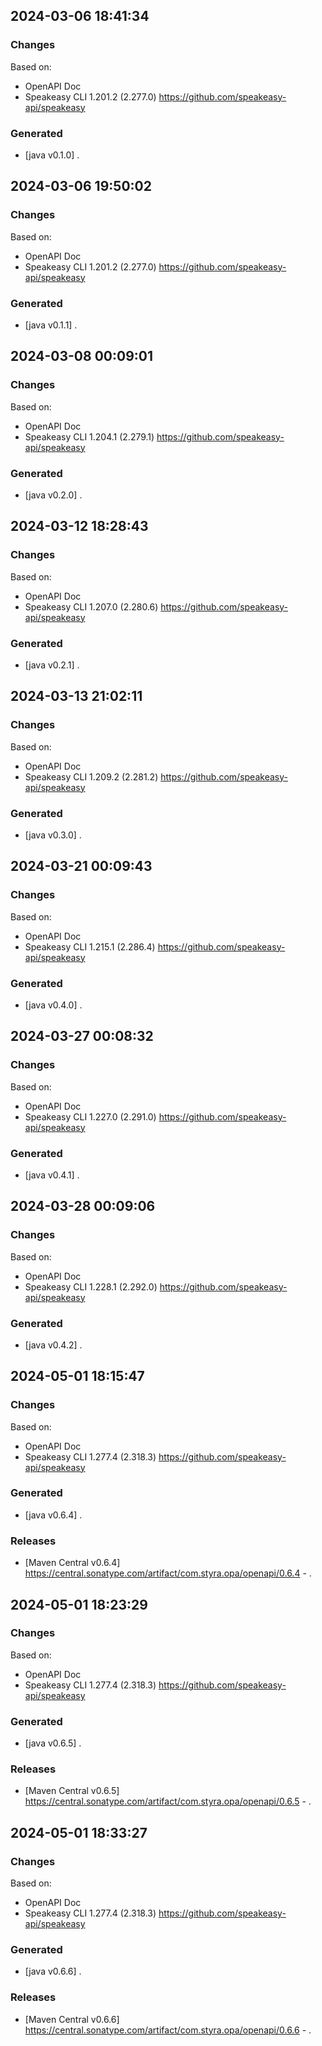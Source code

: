 

## 2024-03-06 18:41:34
### Changes
Based on:
- OpenAPI Doc  
- Speakeasy CLI 1.201.2 (2.277.0) https://github.com/speakeasy-api/speakeasy
### Generated
- [java v0.1.0] .

## 2024-03-06 19:50:02
### Changes
Based on:
- OpenAPI Doc  
- Speakeasy CLI 1.201.2 (2.277.0) https://github.com/speakeasy-api/speakeasy
### Generated
- [java v0.1.1] .

## 2024-03-08 00:09:01
### Changes
Based on:
- OpenAPI Doc  
- Speakeasy CLI 1.204.1 (2.279.1) https://github.com/speakeasy-api/speakeasy
### Generated
- [java v0.2.0] .

## 2024-03-12 18:28:43
### Changes
Based on:
- OpenAPI Doc  
- Speakeasy CLI 1.207.0 (2.280.6) https://github.com/speakeasy-api/speakeasy
### Generated
- [java v0.2.1] .

## 2024-03-13 21:02:11
### Changes
Based on:
- OpenAPI Doc  
- Speakeasy CLI 1.209.2 (2.281.2) https://github.com/speakeasy-api/speakeasy
### Generated
- [java v0.3.0] .

## 2024-03-21 00:09:43
### Changes
Based on:
- OpenAPI Doc  
- Speakeasy CLI 1.215.1 (2.286.4) https://github.com/speakeasy-api/speakeasy
### Generated
- [java v0.4.0] .

## 2024-03-27 00:08:32
### Changes
Based on:
- OpenAPI Doc  
- Speakeasy CLI 1.227.0 (2.291.0) https://github.com/speakeasy-api/speakeasy
### Generated
- [java v0.4.1] .

## 2024-03-28 00:09:06
### Changes
Based on:
- OpenAPI Doc  
- Speakeasy CLI 1.228.1 (2.292.0) https://github.com/speakeasy-api/speakeasy
### Generated
- [java v0.4.2] .

## 2024-05-01 18:15:47
### Changes
Based on:
- OpenAPI Doc  
- Speakeasy CLI 1.277.4 (2.318.3) https://github.com/speakeasy-api/speakeasy
### Generated
- [java v0.6.4] .
### Releases
- [Maven Central v0.6.4] https://central.sonatype.com/artifact/com.styra.opa/openapi/0.6.4 - .

## 2024-05-01 18:23:29
### Changes
Based on:
- OpenAPI Doc  
- Speakeasy CLI 1.277.4 (2.318.3) https://github.com/speakeasy-api/speakeasy
### Generated
- [java v0.6.5] .
### Releases
- [Maven Central v0.6.5] https://central.sonatype.com/artifact/com.styra.opa/openapi/0.6.5 - .

## 2024-05-01 18:33:27
### Changes
Based on:
- OpenAPI Doc  
- Speakeasy CLI 1.277.4 (2.318.3) https://github.com/speakeasy-api/speakeasy
### Generated
- [java v0.6.6] .
### Releases
- [Maven Central v0.6.6] https://central.sonatype.com/artifact/com.styra.opa/openapi/0.6.6 - .